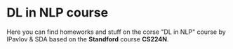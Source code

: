 # DL in NLP course

Here you can find homeworks and stuff on the corse "DL in NLP" course by IPavlov & SDA based on the **Standford** course **CS224N**.
